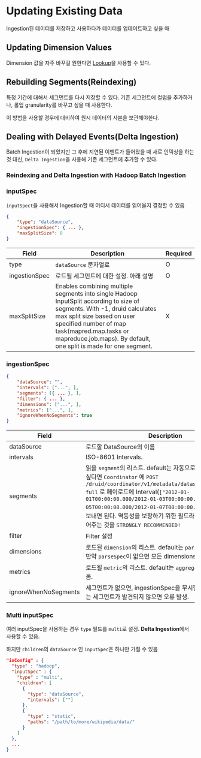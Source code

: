 # Updating Existing Data

Ingestion된 데이터를 저장하고 사용하다가 데이터를 업데이트하고 싶을 때

## Updating Dimension Values

Dimension 값을 자주 바꾸길 원한다면 [Lookup](http://druid.io/docs/latest/querying/lookups.html)을 사용할 수 있다.

## Rebuilding Segments(Reindexing)

특정 기간에 대해서 세그먼트를 다시 저장할 수 있다.
기존 세그먼트에 컬럼을 추가하거나, 롤업 granularity를 바꾸고 싶을 때 사용한다.

이 방법을 사용할 경우에 대비하여 원시 데이터의 사본을 보관해야한다.

## Dealing with Delayed Events(Delta Ingestion)

Batch Ingestion이 되었지만 그 후에 지연된 이벤트가 들어왔을 때 새로 인덱싱을 하는것 대신, `Delta Ingestion`을 사용해 기존 세그먼트에 추가할 수 있다.

### Reindexing and Delta Ingestion with Hadoop Batch Ingestion

### inputSpec

`inputSpect`을 사용해서 Ingestion할 때 어디서 데이터를 읽어올지 결정할 수 있음

```json
{
    "type": "dataSource",
    "ingestionSpec": { ... },
	"maxSplitSize": 0
}
```

| Field         | Description                                                  | Required |
| ------------- | ------------------------------------------------------------ | -------- |
| type          | `dataSource` 문자열로                                        | O        |
| ingestionSpec | 로드될 세그먼트에 대한 설정. 아래 설명                       | O        |
| maxSplitSize  | Enables combining multiple segments into single Hadoop InputSplit according to size of segments. With -1, druid calculates max split size based on user specified number of map task(mapred.map.tasks or mapreduce.job.maps). By default, one split is made for one segment. | X        |

### ingestionSpec

```json
{
    "dataSource": "",
    "intervals": ["...", ],
    "segments": [{ ... }, ],
    "filter": { ... },
    "dimensions": ["...", ],
    "metrics": ["...", ],
    "ignoreWhenNoSegments": true
}
```

| Field                | Description                                                  | Required |
| -------------------- | ------------------------------------------------------------ | -------- |
| dataSource           | 로드할 DataSource의 이름                                     | O        |
| intervals            | ISO-8601 Intervals.                                          | O        |
| segments             | 읽을 `segment`의 리스트. default는 자동으로 정해줌. 지정하고 싶다면 `Coordinator` 에 `POST  /druid/coordinator/v1/metadata/datasources/segments?full` 로 페이로드에 Interval(`["2012-01-01T00:00:00.000/2012-01-03T00:00:00.000", "2012-01-05T00:00:00.000/2012-01-07T00:00:00.000"]`) 을 담아서 보내면 된다.  멱등성을 보장하기 위한 필드라 함. `segments`를 넣어주는 것을  `STRONGLY RECOMMENDED!` | X        |
| filter               | Filter 설정                                                  | X        |
| dimensions           | 로드될 `dimension`의 리스트. default는 `parseSpec`에서 가져옴. 만약 `parseSpec`이 없으면 모든 dimensions을 가져옴. | X        |
| metrics              | 로드될 `metric`의 리스트. default는 `aggregator` 의 이름을 가져옴. | X        |
| ignoreWhenNoSegments | 세그먼트가 없으면, ingestionSpec을 무시할 지 여부. default는 세그먼트가 발견되지 않으면 오류 발생. | X        |

### Multi inputSpec

여러 inputSpec을 사용하는 경우 `type` 필드를 `multi`로 설정. **Delta Ingestion**에서 사용할 수 있음.

하지만 `children`의 `dataSource` 인 `inputSpec`은 하나만 가질 수 있음

```json
"ioConfig" : {
  "type" : "hadoop",
  "inputSpec" : {
    "type" : "multi",
    "children": [
      {
		"type": "dataSource",
		"intervals": [""]
      },
      {
        "type" : "static",
        "paths": "/path/to/more/wikipedia/data/"
      }
    ]  
  },
  ...
}
```
